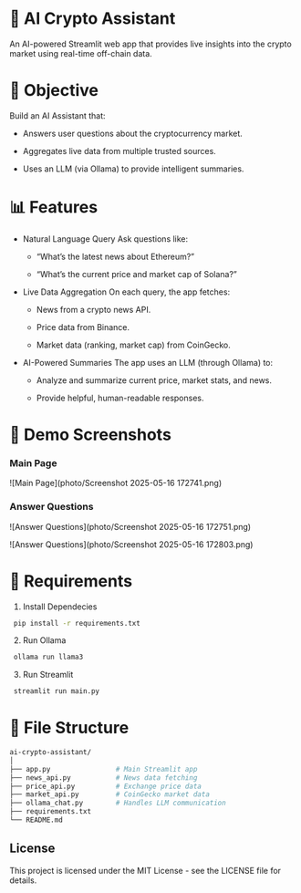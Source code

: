 # 🧠 AI Crypto Assistant

An AI-powered Streamlit web app that provides live insights into the crypto market using real-time off-chain data.

# 🚀 Objective

Build an AI Assistant that:

- Answers user questions about the cryptocurrency market.

- Aggregates live data from multiple trusted sources.

- Uses an LLM (via Ollama) to provide intelligent summaries.

# 📊 Features

- Natural Language Query
  Ask questions like:

  - “What’s the latest news about Ethereum?”

  - “What’s the current price and market cap of Solana?”

- Live Data Aggregation
  On each query, the app fetches:

  - News from a crypto news API.

  - Price data from Binance.

  - Market data (ranking, market cap) from CoinGecko.

- AI-Powered Summaries
  The app uses an LLM (through Ollama) to:

  - Analyze and summarize current price, market stats, and news.

  - Provide helpful, human-readable responses.

# 📃 Demo Screenshots

### Main Page

![Main Page](photo/Screenshot 2025-05-16 172741.png)

### Answer Questions

![Answer Questions](photo/Screenshot 2025-05-16 172751.png)

![Answer Questions](photo/Screenshot 2025-05-16 172803.png)

# 🔧 Requirements

1. Install Dependecies

```bash
 pip install -r requirements.txt
```

2. Run Ollama

```bash
 ollama run llama3
```

3. Run Streamlit

```bash
 streamlit run main.py
```

# 📁 File Structure

```bash
ai-crypto-assistant/
│
├── app.py                # Main Streamlit app
├── news_api.py           # News data fetching
├── price_api.py          # Exchange price data
├── market_api.py         # CoinGecko market data
├── ollama_chat.py        # Handles LLM communication
├── requirements.txt
└── README.md
```

## License

This project is licensed under the MIT License - see the LICENSE file for details.

